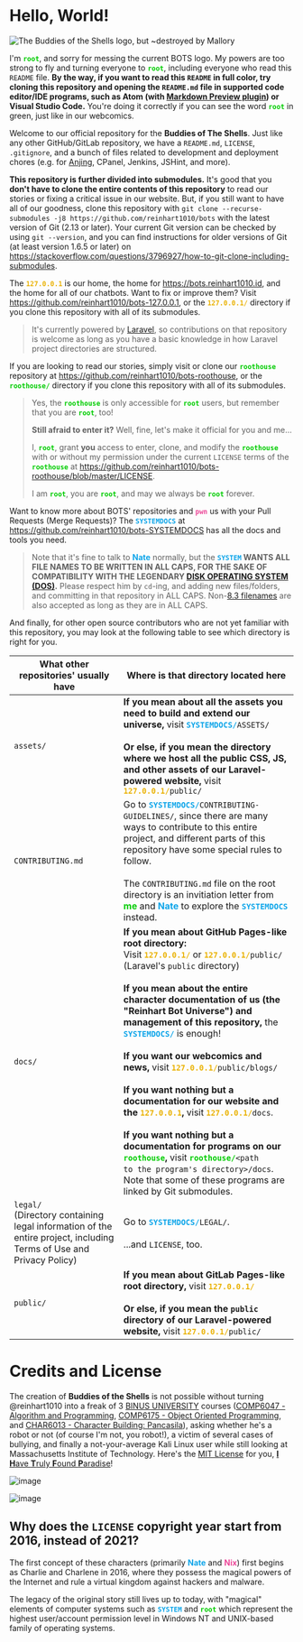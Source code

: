 # Hello, World!

![The Buddies of the Shells logo, but ~destroyed by Mallory](https://user-images.githubusercontent.com/17312341/119351470-ae61e900-bcca-11eb-9fb6-5980369aadac.png)

I'm <code style="color: #00CC00; font-weight: 700;">root</code>, and sorry  for messing the current BOTS logo. My powers are too strong to fly and turning everyone to <code style="color: #00CC00; font-weight: 700;">root</code>, including everyone who read this `README` file. **By the way, if you want to read this `README` in full color, try cloning this repository and opening the `README.md` file in supported code editor/IDE programs, such as Atom (with [Markdown Preview plugin](https://atom.io/packages/markdown-preview)) or Visual Studio Code.** You're doing it correctly if you can see the word <code style="color: #00CC00; font-weight: 700;">root</code> in green, just like in our webcomics.

Welcome to our official repository for the **Buddies of The Shells**. Just like any other GitHub/GitLab repository, we have a `README.md`, `LICENSE`, `.gitignore`, and a bunch of files related to development and deployment chores (e.g. for [Anjing](https://github.com/reinhart1010/anjing), CPanel, Jenkins, JSHint, and more).

**This repository is further divided into submodules.** It's good that you **don't have to clone the entire contents of this repository** to read our stories or fixing a critical issue in our website. But, if you still want to have all of our goodness, clone this repository with `git clone --recurse-submodules -j8 https://github.com/reinhart1010/bots` with the latest version of Git (2.13 or later). Your current Git version can be checked by using `git --version`, and you can find instructions for older versions of Git (at least version 1.6.5 or later) on <https://stackoverflow.com/questions/3796927/how-to-git-clone-including-submodules>.

The <code style="color: #EAB308; font-weight: 700;">127.0.0.1</code> is our home, the home for <https://bots.reinhart1010.id>, and the home for all of our chatbots. Want to fix or improve them? Visit <https://github.com/reinhart1010/bots-127.0.0.1>, or the <code style="color: #EAB308; font-weight: 700;">127.0.0.1/</code> directory if you clone this repository with all of its submodules.

> It's currently powered by [Laravel](https://laravel.com), so contributions on that repository is welcome as long as you have a basic knowledge in how Laravel project directories are structured.

If you are looking to read our stories, simply visit or clone our <code style="color: #00CC00; font-weight: 700;">roothouse</code> repository at <https://github.com/reinhart1010/bots-roothouse>, or the <code style="color: #00CC00; font-weight: 700;">roothouse/</code> directory if you clone this repository with all of its submodules.

> Yes, the <code style="color: #00CC00; font-weight: 700;">roothouse</code> is only accessible for <code style="color: #00CC00; font-weight: 700;">root</code> users, but remember that you are <code style="color: #00CC00; font-weight: 700;">root</code>, too!
>
> **Still afraid to enter it?** Well, fine, let's make it official for you and me...
>
> I, <code style="color: #00CC00; font-weight: 700;">root</code>, grant **you** access to enter, clone, and modify the <code style="color: #00CC00; font-weight: 700;">roothouse</code> with or without my permission under the current `LICENSE` terms of the <code style="color: #00CC00; font-weight: 700;">roothouse</code> at <https://github.com/reinhart1010/bots-roothouse/blob/master/LICENSE>.
>
> I am <code style="color: #00CC00; font-weight: 700;">root</code>, you are <code style="color: #00CC00; font-weight: 700;">root</code>, and may we always be <code style="color: #00CC00; font-weight: 700;">root</code> forever.

Want to know more about BOTS' repositories and <code style="color: #EC4899; font-weight: 700;">pwn</code> us with your Pull Requests (Merge Requests)? The <code style="color: #0EA5E9; font-weight: 700;">SYSTEMDOCS</code> at <https://github.com/reinhart1010/bots-SYSTEMDOCS> has all the docs and tools you need.

> Note that it's fine to talk to <b style="color: #0EA5E9; font-weight: 700;">Nate</b> normally, but the **<code style="color: #0EA5E9; font-weight: 700;">SYSTEM</code> WANTS ALL FILE NAMES TO BE WRITTEN IN ALL CAPS, FOR THE SAKE OF COMPATIBILITY WITH THE LEGENDARY [DISK OPERATING SYSTEM (DOS)](https://en.wikipedia.org/wiki/Disk_operating_system).** Please respect him by `cd`-ing, and adding new files/folders, and committing in that repository in ALL CAPS. Non-[8.3 filenames](https://en.wikipedia.org/wiki/8.3_filename) are also accepted as long as they are in ALL CAPS.

And finally, for other open source contributors who are not yet familiar with this repository, you may look at the following table to see which directory is right for you.

| What other repositories' usually have | Where is that directory located here |
|---|---|
| `assets/` | **If you mean about all the assets you need to build and extend our universe,** visit <code><span style="color: #0EA5E9; font-weight: 700;">SYSTEMDOCS/</span>ASSETS/</code><br><br>**Or else, if you mean the directory where we host all the public CSS, JS, and other assets of our Laravel-powered website,** visit <code><span style="color: #EAB308; font-weight: 700;">127.0.0.1/</span>public/</code> |
| `CONTRIBUTING.md` | Go to <code><span style="color: #0EA5E9; font-weight: 700;">SYSTEMDOCS/</span>CONTRIBUTING-GUIDELINES/</code>, since there are many ways to contribute to this entire project, and different parts of this repository have some special rules to follow.<br><br>The `CONTRIBUTING.md` file on the root directory is an invitiation letter from <b style="color: #00CC00">me</b> and <b style="color: #0EA5E9">Nate</b> to explore the <code style="color: #0EA5E9; font-weight: 700;">SYSTEMDOCS</code> instead. |
| `docs/` | **If you mean about GitHub Pages-like root directory:**<br>Visit <code style="color: #EAB308; font-weight: 700;">127.0.0.1/</code> or <code><span style="color: #EAB308; font-weight: 700;">127.0.0.1/</span>public/</code> (Laravel's `public` directory)<br><br>**If you mean about the entire character documentation of us (the "Reinhart Bot Universe") and management of this repository,** the <code style="color: #0EA5E9; font-weight: 700;">SYSTEMDOCS/</code> is enough!<br><br>**If you want our webcomics and news,** visit <code><span style="color: #EAB308; font-weight: 700;">127.0.0.1/</span>public/blogs/</code><br><br><b>If you want nothing but a documentation for our website and the <code style="color: #EAB308; font-weight: 700;">127.0.0.1</code>,</b> visit <code><span style="color: #EAB308; font-weight: 700;">127.0.0.1/</span>docs</code>.<br><br><b>If you want nothing but a documentation for programs on our <code style="color: #00CC00; font-weight: 700;">roothouse</code>,</b> visit <code><span style="color: #00CC00; font-weight: 700;">roothouse/</span>&lt;path to the program's directory&gt;/docs</code>. Note that some of these programs are linked by Git submodules. |
| `legal/`<br>(Directory containing legal information of the entire project, including Terms of Use and Privacy Policy) | Go to <code><span style="color: #0EA5E9; font-weight: 700;">SYSTEMDOCS/</span>LEGAL/</code>.<br><br>...and `LICENSE`, too. |
| `public/` | **If you mean about GitLab Pages-like root directory,** visit <code style="color: #EAB308; font-weight: 700;">127.0.0.1/</code><br><br>**Or else, if you mean the `public` directory of our Laravel-powered website,** visit <code><span style="color: #EAB308; font-weight: 700;">127.0.0.1/</span>public/</code> |

# Credits and License
The creation of **Buddies of the Shells** is not possible without turning @reinhart1010 into a freak of 3 [BINUS UNIVERSITY](https://binus.ac.id) courses ([COMP6047 - Algorithm and Programming](https://curriculum.binus.ac.id/course/comp6047/), [COMP6175 - Object Oriented Programming](https://curriculum.binus.ac.id/course/comp6175/), and [CHAR6013 - Character Building: Pancasila](https://curriculum.binus.ac.id/course/char6013/)), asking whether he's a robot or not (of course I'm not, you robot!), a victim of several cases of bullying, and finally a not-your-average Kali Linux user while still looking at Massachusetts Institute of Technology. Here's the [MIT License](./LICENSE) for you, [**I** **H**ave **T**ruly **F**ound **P**aradise](https://en.wikipedia.org/wiki/Hacks_at_the_Massachusetts_Institute_of_Technology#IHTFP)!

![image](https://user-images.githubusercontent.com/17312341/115894311-52b1ff00-a483-11eb-99d5-d1cfa155ce1a.png)

![image](https://user-images.githubusercontent.com/17312341/115894412-71b09100-a483-11eb-9f2b-3dc93e6f8f6a.png)

## Why does the `LICENSE` copyright year start from 2016, instead of 2021?
The first concept of these characters (primarily <b style="color: #0EA5E9">Nate</b> and <b style="color: #EC4899">Nix</b>) first begins as Charlie and Charlene in 2016, where they possess the magical powers of the Internet and rule a virtual kingdom against hackers and malware.

The legacy of the original story still lives up to today, with "magical" elements of computer systems such as <code style="color: #0EA5E9; font-weight: 700;">SYSTEM</code> and <code style="color: #00CC00; font-weight: 700;">root</code> which represent the highest user/account permission level in Windows NT and UNIX-based family of operating systems.
